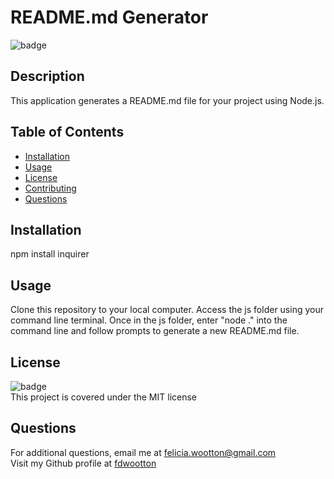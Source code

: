 
  # README.md Generator
  ![badge](https://img.shields.io/badge/license-MIT-blue)<br />

  ## **Description**
  This application generates a README.md file for your project using Node.js.

  ## **Table of Contents**
  - [Installation](#installation)
  - [Usage](#usage)
  - [License](#license)
  - [Contributing](#contributing)
  - [Questions](#questions)

  ## **Installation**
  npm install inquirer

  ## **Usage**
  Clone this repository to your local computer. Access the js folder using your command line terminal. Once in the js folder, enter "node ." into the command line and follow prompts to generate a new README.md file.

  ## **License**
  ![badge](https://img.shields.io/badge/license-GNU-blue)<br/>
  This project is covered under the MIT license

  ## Questions
  For additional questions, email me at [felicia.wootton@gmail.com](felicia.wootton@gmail.com)<br/>
  Visit my Github profile at [fdwootton](https://github.com/fdwootton)
  
